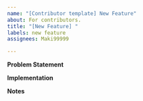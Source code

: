 ```yaml
---
name: "[Contributor template] New Feature"
about: For contributors.
title: "[New Feature] "
labels: new feature
assignees: Maki99999

---
```


**Problem Statement**


**Implementation**


**Notes**
